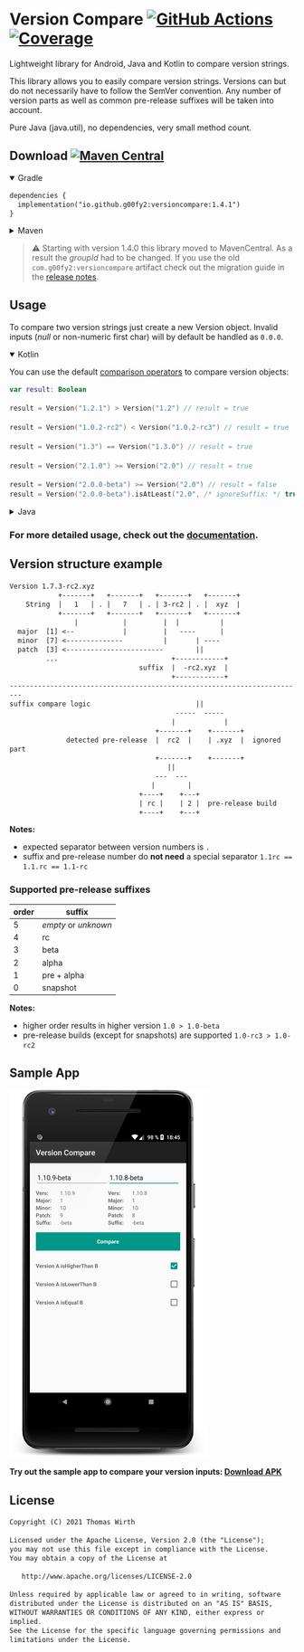 Version Compare [![GitHub Actions](
https://github.com/g00fy2/version-compare/actions/workflows/build.yml/badge.svg)](https://github.com/G00fY2/version-compare/actions) [![Coverage](https://sonarcloud.io/api/project_badges/measure?project=G00fY2_version-compare&metric=coverage)](https://sonarcloud.io/dashboard?id=G00fY2_version-compare)
=====
Lightweight library for Android, Java and Kotlin to compare version strings.

This library allows you to easily compare version strings. Versions can but do not necessarily have to follow the SemVer convention. Any number of version parts as well as common pre-release suffixes will be taken into account.

Pure Java (java.util), no dependencies, very small method count.

## Download [![Maven Central](https://img.shields.io/maven-central/v/io.github.g00fy2/versioncompare)](https://search.maven.org/artifact/io.github.g00fy2/versioncompare)

<details open>
  <summary>Gradle</summary>

```
dependencies {
  implementation("io.github.g00fy2:versioncompare:1.4.1")
}
```
</details>
<details>
  <summary>Maven</summary>

```
<dependency>
  <groupId>io.github.g00fy2</groupId>
  <artifactId>versioncompare</artifactId>
  <version>1.4.1</version>
</dependency>
```
</details>

> ⚠️ Starting with version 1.4.0 this library moved to MavenCentral. As a result the *groupId* had to be changed. If you use the old `com.g00fy2:versioncompare` artifact check out the migration guide in the [release notes](https://github.com/G00fY2/version-compare/releases/tag/1.4.0).

## Usage
To compare two version strings just create a new Version object. Invalid inputs (*null* or non-numeric first char) will by default be handled as `0.0.0`.

<details open>
  <summary>Kotlin</summary>

You can use the default [comparison operators](https://kotlinlang.org/docs/operator-overloading.html#comparison-operators) to compare version objects:

```kotlin
var result: Boolean

result = Version("1.2.1") > Version("1.2") // result = true

result = Version("1.0.2-rc2") < Version("1.0.2-rc3") // result = true

result = Version("1.3") == Version("1.3.0") // result = true

result = Version("2.1.0") >= Version("2.0") // result = true

result = Version("2.0.0-beta") >= Version("2.0") // result = false
result = Version("2.0.0-beta").isAtLeast("2.0", /* ignoreSuffix: */ true) // result = true
```
</details>

<details>
  <summary>Java</summary>

```java
boolean result;

result = new Version("1.2.1").isHigherThan("1.2"); // result = true

result = new Version("1.0.2-rc2").isLowerThan("1.0.2-rc3"); // result = true

result = new Version("1.3").isEqual("1.3.0"); // result = true

result = new Version("2.0.0-beta").isAtLeast("2.0"); // result = false
result = new Version("2.0.0-beta").isAtLeast("2.0", /* ignoreSuffix: */ true); // result = true
```
</details>

### For more detailed usage, check out the [documentation](https://g00fy2.github.io/version-compare/io/github/g00fy2/versioncompare/Version.html).

## Version structure example
```
Version 1.7.3-rc2.xyz
            +-------+   +-------+   +-------+   +-------+
    String  |   1   | . |   7   | . | 3-rc2 | . |  xyz  |
            +-------+   +-------+   +-------+   +-------+
                |           |         |  |          |
  major  [1] <--            |         |   ----      |
  minor  [7] <--------------          |       | ----
  patch  [3] <------------------------        ||
         ...                            +------------+
                                suffix  |  -rc2.xyz  |
                                        +------------+
-------------------------------------------------------------------------
suffix compare logic                          ||
                                         -----  -----
                                        |            |
                                    +-------+    +-------+
              detected pre-release  |  rc2  |    | .xyz  |  ignored part
                                    +-------+    +-------+
                                       ||
                                    ---  ---
                                   |        |
                                +----+    +---+
                                | rc |    | 2 |  pre-release build
                                +----+    +---+
```

**Notes:**
* expected separator between version numbers is `.`
* suffix and pre-release number do **not need** a special separator `1.1rc == 1.1.rc == 1.1-rc`

### Supported pre-release suffixes
| order | suffix     |
| ----- | --------- |
| 5     | *empty* or *unknown* |
| 4     | rc        |
| 3     | beta      |
| 2     | alpha     |
| 1     | pre + alpha |
| 0     | snapshot |

**Notes:**
* higher order results in higher version `1.0 > 1.0-beta`
* pre-release builds (except for snapshots) are supported `1.0-rc3 > 1.0-rc2`

## Sample App
![Image](https://raw.githubusercontent.com/G00fY2/version-compare/gh-pages/images/version_compare_sampleapp_framed.png)

**Try out the sample app to compare your version inputs: [Download APK](https://github.com/G00fY2/version-compare/releases/download/1.4.1/version-compare-1.4.1-sample.apk)**

## License
    Copyright (C) 2021 Thomas Wirth

    Licensed under the Apache License, Version 2.0 (the "License");
    you may not use this file except in compliance with the License.
    You may obtain a copy of the License at

       http://www.apache.org/licenses/LICENSE-2.0

    Unless required by applicable law or agreed to in writing, software
    distributed under the License is distributed on an "AS IS" BASIS,
    WITHOUT WARRANTIES OR CONDITIONS OF ANY KIND, either express or implied.
    See the License for the specific language governing permissions and
    limitations under the License.
